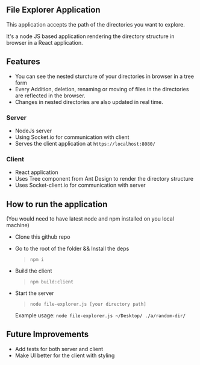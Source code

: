 ## File Explorer Application

This application accepts the path of the directories you want to explore.

It's a node JS based application rendering the directory structure in browser in a React application.

## Features

- You can see the nested sturcture of your directories in browser in a tree form
- Every Addition, deletion, renaming or moving of files in the directories are reflected in the browser.
- Changes in nested directories are also updated in real time.

### Server

- NodeJs server
- Using Socket.io for communication with client
- Serves the client application at `https://localhost:8080/`

### Client

- React application
- Uses Tree component from Ant Design to render the directory structure
- Uses Socket-client.io for communication with server

## How to run the application

(You would need to have latest node and npm installed on you local machine)

- Clone this github repo
- Go to the root of the folder && Install the deps
  > `npm i`
- Build the client
  > `npm build:client`
- Start the server
  > `node file-explorer.js [your directory path]`
  
  Example usage: `node file-explorer.js ~/Desktop/ ./a/random-dir/`

## Future Improvements
- Add tests for both server and client
- Make UI better for the client with styling